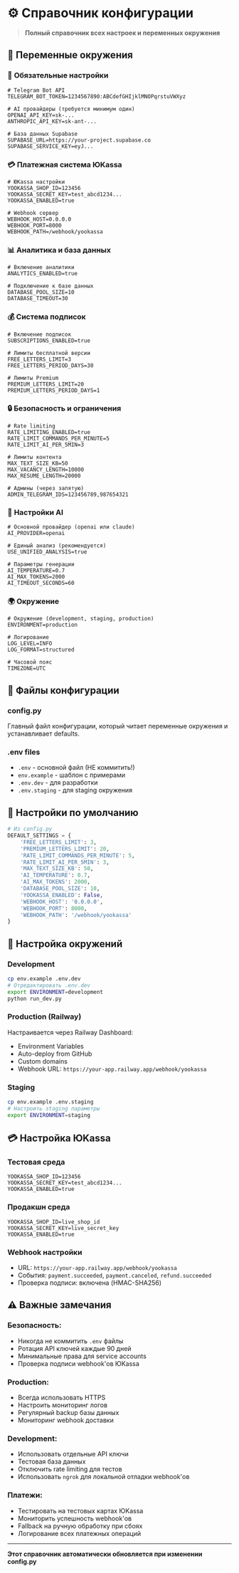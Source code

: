 # ⚙️ Справочник конфигурации

> **Полный справочник всех настроек и переменных окружения**

## 🔧 Переменные окружения

### 🔑 **Обязательные настройки**

```env
# Telegram Bot API
TELEGRAM_BOT_TOKEN=1234567890:ABCdefGHIjklMNOPqrstuVWXyz

# AI провайдеры (требуется минимум один)
OPENAI_API_KEY=sk-...
ANTHROPIC_API_KEY=sk-ant-...

# База данных Supabase
SUPABASE_URL=https://your-project.supabase.co
SUPABASE_SERVICE_KEY=eyJ...
```

### 💳 **Платежная система ЮKassa**

```env
# ЮKassa настройки
YOOKASSA_SHOP_ID=123456
YOOKASSA_SECRET_KEY=test_abcd1234...
YOOKASSA_ENABLED=true

# Webhook сервер
WEBHOOK_HOST=0.0.0.0
WEBHOOK_PORT=8000
WEBHOOK_PATH=/webhook/yookassa
```

### 📊 **Аналитика и база данных**

```env
# Включение аналитики
ANALYTICS_ENABLED=true

# Подключение к базе данных
DATABASE_POOL_SIZE=10
DATABASE_TIMEOUT=30
```

### 💰 **Система подписок**

```env
# Включение подписок
SUBSCRIPTIONS_ENABLED=true

# Лимиты бесплатной версии
FREE_LETTERS_LIMIT=3
FREE_LETTERS_PERIOD_DAYS=30

# Лимиты Premium
PREMIUM_LETTERS_LIMIT=20
PREMIUM_LETTERS_PERIOD_DAYS=1
```

### 🔒 **Безопасность и ограничения**

```env
# Rate limiting
RATE_LIMITING_ENABLED=true
RATE_LIMIT_COMMANDS_PER_MINUTE=5
RATE_LIMIT_AI_PER_5MIN=3

# Лимиты контента
MAX_TEXT_SIZE_KB=50
MAX_VACANCY_LENGTH=10000
MAX_RESUME_LENGTH=20000

# Админы (через запятую)
ADMIN_TELEGRAM_IDS=123456789,987654321
```

### 🤖 **Настройки AI**

```env
# Основной провайдер (openai или claude)
AI_PROVIDER=openai

# Единый анализ (рекомендуется)
USE_UNIFIED_ANALYSIS=true

# Параметры генерации
AI_TEMPERATURE=0.7
AI_MAX_TOKENS=2000
AI_TIMEOUT_SECONDS=60
```

### 🌍 **Окружение**

```env
# Окружение (development, staging, production)
ENVIRONMENT=production

# Логирование
LOG_LEVEL=INFO
LOG_FORMAT=structured

# Часовой пояс
TIMEZONE=UTC
```

## 📁 Файлы конфигурации

### **config.py**
Главный файл конфигурации, который читает переменные окружения и устанавливает defaults.

### **.env files**
- `.env` - основной файл (НЕ коммитить!)
- `env.example` - шаблон с примерами
- `.env.dev` - для разработки
- `.env.staging` - для staging окружения

## 🔧 Настройки по умолчанию

```python
# Из config.py
DEFAULT_SETTINGS = {
    'FREE_LETTERS_LIMIT': 3,
    'PREMIUM_LETTERS_LIMIT': 20,
    'RATE_LIMIT_COMMANDS_PER_MINUTE': 5,
    'RATE_LIMIT_AI_PER_5MIN': 3,
    'MAX_TEXT_SIZE_KB': 50,
    'AI_TEMPERATURE': 0.7,
    'AI_MAX_TOKENS': 2000,
    'DATABASE_POOL_SIZE': 10,
    'YOOKASSA_ENABLED': False,
    'WEBHOOK_HOST': '0.0.0.0',
    'WEBHOOK_PORT': 8000,
    'WEBHOOK_PATH': '/webhook/yookassa'
}
```

## 🚀 Настройка окружений

### **Development**
```bash
cp env.example .env.dev
# Отредактировать .env.dev
export ENVIRONMENT=development
python run_dev.py
```

### **Production (Railway)**
Настраивается через Railway Dashboard:
- Environment Variables
- Auto-deploy from GitHub
- Custom domains
- Webhook URL: `https://your-app.railway.app/webhook/yookassa`

### **Staging**
```bash
cp env.example .env.staging
# Настроить staging параметры
export ENVIRONMENT=staging
```

## 💳 Настройка ЮKassa

### **Тестовая среда**
```env
YOOKASSA_SHOP_ID=123456
YOOKASSA_SECRET_KEY=test_abcd1234...
YOOKASSA_ENABLED=true
```

### **Продакшн среда**
```env
YOOKASSA_SHOP_ID=live_shop_id
YOOKASSA_SECRET_KEY=live_secret_key
YOOKASSA_ENABLED=true
```

### **Webhook настройки**
- URL: `https://your-app.railway.app/webhook/yookassa`
- События: `payment.succeeded`, `payment.canceled`, `refund.succeeded`
- Проверка подписи: включена (HMAC-SHA256)

## ⚠️ Важные замечания

### **Безопасность:**
- Никогда не коммитить `.env` файлы
- Ротация API ключей каждые 90 дней
- Минимальные права для service accounts
- Проверка подписи webhook'ов ЮKassa

### **Production:**
- Всегда использовать HTTPS
- Настроить мониторинг логов
- Регулярный backup базы данных
- Мониторинг webhook доставки

### **Development:**
- Использовать отдельные API ключи
- Тестовая база данных
- Отключить rate limiting для тестов
- Использовать `ngrok` для локальной отладки webhook'ов

### **Платежи:**
- Тестировать на тестовых картах ЮKassa
- Мониторить успешность webhook'ов
- Fallback на ручную обработку при сбоях
- Логирование всех платежных операций

---

**Этот справочник автоматически обновляется при изменении config.py** 